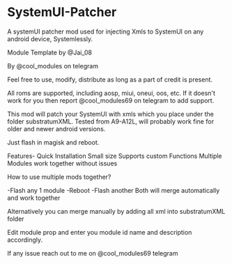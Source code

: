 # SystemUI-Patcher
A systemUI patcher mod used for injecting Xmls to SystemUI on any android device, Systemlessly. 

Module Template by @Jai_08

By @cool_modules on telegram 

Feel free to use, modify, distribute as long as a part of credit is present.

All roms are supported, including aosp, miui, oneui, oos, etc. If it doesn't work for you then report @cool_modules69 on telegram to add support. 

This mod will patch your SystemUI with xmls which you place under the folder substratumXML. 
Tested from A9-A12L, will probably work fine for older and newer android versions. 

Just flash in magisk and reboot.

Features-
Quick Installation
Small size
Supports custom Functions
Multiple Modules work together without issues

How to use multiple mods together?

-Flash any 1 module 
-Reboot
-Flash another
Both will merge automatically and work together

Alternatively you can merge manually by adding all xml into substratumXML folder

Edit module prop and enter you module id name and description accordingly. 

If any issue reach out to me on @cool_modules69 telegram
